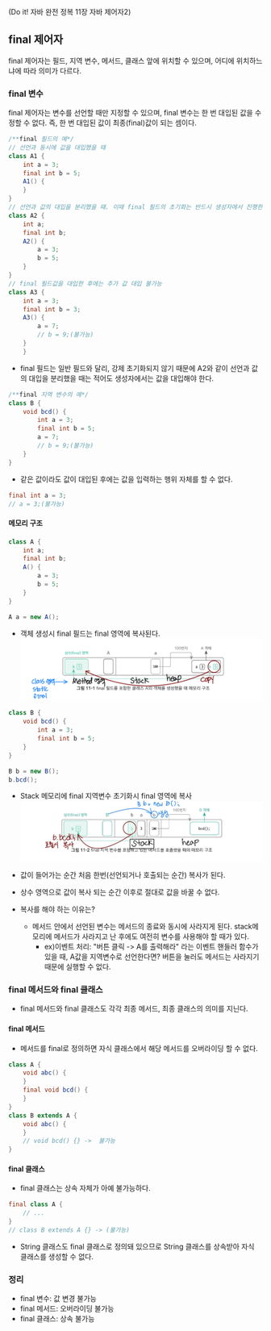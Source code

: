 (Do it! 자바 완전 정복 11장 자바 제어자2)
## final 제어자
final 제어자는 필드, 지역 변수, 메서드, 클래스 앞에 위치할 수 있으며, 어디에 위치하느냐에 따라 의미가 다르다.

### final 변수
final 제어자는 변수를 선언할 때만 지정할 수 있으며, final 변수는 한 번 대입된 값을 수정할 수 없다. 즉, 한 번 대입된 값이 최종(final)값이 되는 셈이다.
```java
/**final 필드의 예*/
// 선언과 동시에 값을 대입했을 때
class A1 {
    int a = 3;
    final int b = 5;
    A1() {
    }
}
// 선언과 값의 대입을 분리했을 때. 이때 final 필드의 초기화는 반드시 생성자에서 진행한다.
class A2 {
    int a;
    final int b;
    A2() {
        a = 3;
        b = 5;
    }
}
// final 필드값을 대입한 후에는 추가 값 대입 불가능
class A3 {
    int a = 3;
    final int b = 3;
    A3() {
        a = 7;
        // b = 9;(불가능)
    }
    }
```
- final 필드는 일반 필드와 달리, 강제 초기화되지 않기 때문에 A2와 같이 선언과 값의 대입을 분리했을 때는 적어도 생성자에서는 값을 대입해야 한다.
```java
/**final 지역 변수의 예*/
class B {
    void bcd() {
        int a = 3;
        final int b = 5;
        a = 7;
        // b = 9;(불가능)
    }
}
```
- 같은 값이라도 값이 대입된 후에는 값을 입력하는 행위 자체를 할 수 없다.
```java
final int a = 3;
// a = 3;(불가능)
```
#### 메모리 구조
```java
class A {
    int a;
    final int b;
    A() {
        a = 3;
        b = 5;
    }
}
```
```java
A a = new A();
```
- 객체 생성시 final 필드는 final 영역에 복사된다.
![img.png](img.png)
```java
class B {
    void bcd() {
        int a = 3;
        final int b = 5;
    }
}
```
```java
B b = new B();
b.bcd();
```
- Stack 메모리에 final 지역변수 초기화시 final 영역에 복사
![img_2.png](img_2.png)

- 값이 들어가는 순간 처음 한번(선언되거나 호출되는 순간) 복사가 된다.
- 상수 영역으로 값이 복사 되는 순간 이후로 절대로 값을 바꿀 수 없다.
- 복사를 해야 하는 이유는? 
  - 메서드 안에서 선언된 변수는 메서드의 종료와 동시에 사라지게 된다. stack메모리에 메서드가 사라지고 난 후에도 여전히 변수를 사용해야 할 때가 있다. 
    - ex)이벤트 처리: "버튼 클릭 -> A를 출력해라" 라는 이벤트 핸들러 함수가 있을 때, A값을 지역변수로 선언한다면? 버튼을 눌러도 메서드는 사라지기 때문에 실행할 수 없다.
### final 메서드와 final 클래스
- final 메서드와 final 클래스도 각각 최종 메서드, 최종 클래스의 의미를 지닌다.
#### final 메서드
- 메서드를 final로 정의하면 자식 클래스에서 해당 메서드를 오버라이딩 할 수 없다.
```java
class A {
    void abc() {
    }
    final void bcd() {
    }
}
class B extends A {
    void abc() {
    }
    // void bcd() {} ->  불가능
}
```
#### final 클래스
- final 클래스는 상속 자체가 아예 불가능하다.
```java
final class A {
    // ...
}
// class B extends A {} -> (불가능)
```
- String 클래스도 final 클래스로 정의돼 있으므로 String 클래스를 상속받아 자식 클래스를 생성할 수 없다.

### 정리
- final 변수: 값 변경 불가능
- final 메서드: 오버라이딩 불가능
- final 클래스: 상속 불가능